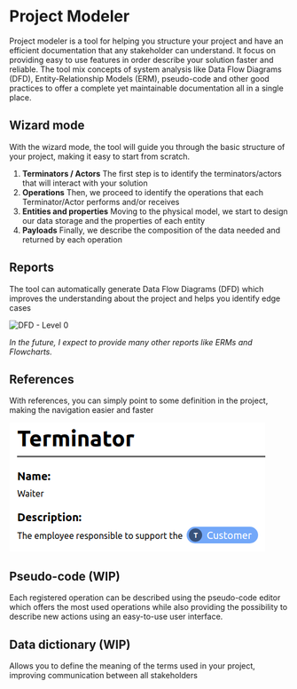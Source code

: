 
# Project Modeler
Project modeler is a tool for helping you structure your project and have an efficient documentation that any stakeholder can understand. It focus on providing easy to use features in order describe your solution faster and reliable.
The tool mix concepts of system analysis like Data Flow Diagrams (DFD), Entity-Relationship Models (ERM), pseudo-code and other good practices to offer a complete yet maintainable documentation all in a single place.

## Wizard mode
With the wizard mode, the tool will guide you through the basic structure of your project, making it easy to start from scratch.

 1. **Terminators / Actors** 
 The first step is to identify the terminators/actors that will interact with your solution
 2. **Operations**
 Then, we proceed to identify the operations that each Terminator/Actor performs and/or receives
 3. **Entities and properties**
 Moving to the physical model, we start to design our data storage and the properties of each entity
 4. **Payloads**
 Finally, we describe the composition of the data needed and returned by each operation

## Reports
The tool can automatically generate Data Flow Diagrams (DFD) which improves the understanding about the project and helps you identify edge cases

![DFD - Level 0](https://kroki.io/mermaid/svg/eJxLL0osyFDwCbJWcIx2Li0uyc9NLYq1dor2zixJzkjNi7V2jg5PzCwBCbpoaISkFpekampaO-vqKgTkJCanKuQXpaQWKejq2rlYuwAFPfPS8otyEaJO1k5AUZfUnMwyoEBBTmJJKkSxI8iExEpk_QBhFitw)

*In the future, I expect to provide many other reports like ERMs and Flowcharts.*

## References
With references, you can simply point to some definition in the project, making the navigation easier and faster

![Reference example](./documentation/reference-example.png)

## Pseudo-code (WIP)
Each registered operation can be described using the pseudo-code editor which offers the most used operations while also providing the possibility to describe new actions using an easy-to-use user interface.

## Data dictionary (WIP)
Allows you to define the meaning of the terms used in your project, improving communication between all stakeholders